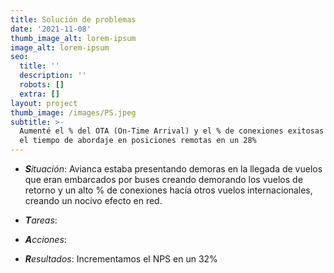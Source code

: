 ```yaml
---
title: Solución de problemas
date: '2021-11-08'
thumb_image_alt: lorem-ipsum
image_alt: lorem-ipsum
seo:
  title: ''
  description: ''
  robots: []
  extra: []
layout: project
thumb_image: /images/PS.jpeg
subtitle: >-
  Aumenté el % del OTA (On-Time Arrival) y el % de conexiones exitosas mejorando
  el tiempo de abordaje en posiciones remotas en un 28%
---
```

*   ***S**ituación*: Avianca estaba presentando demoras en la llegada de vuelos que eran embarcados por buses creando demorando los vuelos de retorno y un alto % de conexiones hacía otros vuelos internacionales, creando un nocivo efecto en red. 

*   ***T**areas*:

*   ***A**cciones*:

*   ***R**esultados*: Incrementamos el NPS en un 32%
